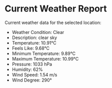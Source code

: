 # Current Weather Report
Current weather data for the selected location:
- Weather Condition: Clear
- Description: clear sky
- Temperature: 10.91°C
- Feels Like: 9.68°C
- Minimum Temperature: 9.89°C
- Maximum Temperature: 10.99°C
- Pressure: 1033 hPa
- Humidity: 62%
- Wind Speed: 1.54 m/s
- Wind Degree: 290°
